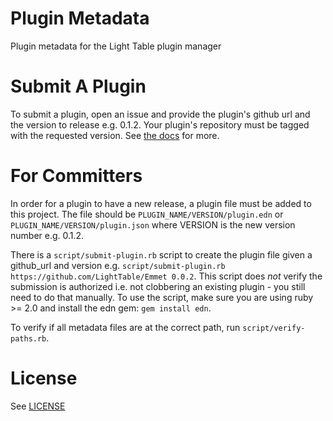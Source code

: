 Plugin Metadata
===============

Plugin metadata for the Light Table plugin manager

Submit A Plugin
===============

To submit a plugin, open an issue and provide the plugin's github url and the version to release
e.g. 0.1.2.  Your plugin's repository must be tagged with the requested version. See [the
docs](http://docs.lighttable.com/#submit-a-plugin) for more.

For Committers
==============

In order for a plugin to have a new release, a plugin file must be added to this project. The file
should be `PLUGIN_NAME/VERSION/plugin.edn` or `PLUGIN_NAME/VERSION/plugin.json` where VERSION is the
new version number e.g. 0.1.2.

There is a `script/submit-plugin.rb` script to create the plugin file given a github\_url and version e.g.
`script/submit-plugin.rb https://github.com/LightTable/Emmet 0.0.2`.  This script does _not_ verify the
submission is authorized i.e. not clobbering an existing plugin - you still need to do that
manually. To use the script, make sure you are using ruby >= 2.0 and install the edn gem: `gem
install edn`.

To verify if all metadata files are at the correct path, run `script/verify-paths.rb`.

License
=======

See [LICENSE](LICENSE)
